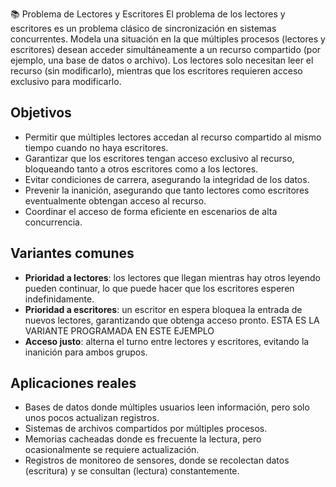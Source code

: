 📚 Problema de Lectores y Escritores
El problema de los lectores y escritores es un problema clásico de sincronización en sistemas concurrentes. Modela una situación en la que múltiples procesos (lectores y escritores) desean acceder simultáneamente a un recurso compartido (por ejemplo, una base de datos o archivo). Los lectores solo necesitan leer el recurso (sin modificarlo), mientras que los escritores requieren acceso exclusivo para modificarlo.

## Objetivos
- Permitir que múltiples lectores accedan al recurso compartido al mismo tiempo cuando no haya escritores.
- Garantizar que los escritores tengan acceso exclusivo al recurso, bloqueando tanto a otros escritores como a los lectores.
- Evitar condiciones de carrera, asegurando la integridad de los datos.
- Prevenir la inanición, asegurando que tanto lectores como escritores eventualmente obtengan acceso al recurso.
- Coordinar el acceso de forma eficiente en escenarios de alta concurrencia.

## Variantes comunes
- **Prioridad a lectores**: los lectores que llegan mientras hay otros leyendo pueden continuar, lo que puede hacer que los escritores esperen indefinidamente.
- **Prioridad a escritores**: un escritor en espera bloquea la entrada de nuevos lectores, garantizando que obtenga acceso pronto. ESTA ES LA VARIANTE PROGRAMADA EN ESTE EJEMPLO
- **Acceso justo**: alterna el turno entre lectores y escritores, evitando la inanición para ambos grupos.

## Aplicaciones reales
- Bases de datos donde múltiples usuarios leen información, pero solo unos pocos actualizan registros.
- Sistemas de archivos compartidos por múltiples procesos.
- Memorias cacheadas donde es frecuente la lectura, pero ocasionalmente se requiere actualización.
- Registros de monitoreo de sensores, donde se recolectan datos (escritura) y se consultan (lectura) constantemente.
